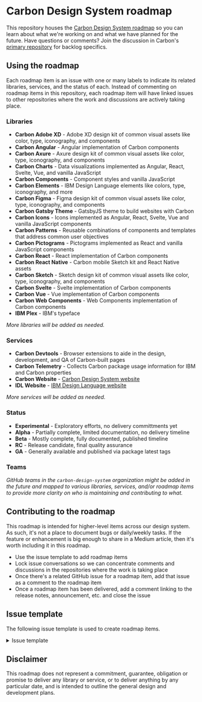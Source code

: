 # Carbon Design System roadmap

This repository houses the [Carbon Design System roadmap](https://github.com/carbon-design-system/roadmap/projects/1) so you can learn about what we're working on and what we have planned for the future. Have questions or comments? Join the discussion in Carbon's [primary repository](https://github.com/carbon-design-system/carbon/discussions) for backlog specifics.

## Using the roadmap

Each roadmap item is an issue with one or many labels to indicate its related libraries, services, and the status of each. Instead of commenting on roadmap items in this repository, each roadmap item will have linked issues to other repositories where the work and discussions are actively taking place.

### Libraries

* **Carbon Adobe XD** - Adobe XD design kit of common visual assets like color, type, iconography, and components
* **Carbon Angular** - Angular implementation of Carbon components
* **Carbon Axure** - Axure design kit of common visual assets like color, type, iconography, and components
* **Carbon Charts** - Data visualizations implemented as Angular, React, Svelte, Vue, and vanilla JavaScript
* **Carbon Components** - Component styles and vanilla JavaScript
* **Carbon Elements** - IBM Design Language elements like colors, type, iconography, and more
* **Carbon Figma** - Figma design kit of common visual assets like color, type, iconography, and components
* **Carbon Gatsby Theme** - GatsbyJS theme to build websites with Carbon
* **Carbon Icons** - Icons implemented as Angular, React, Svelte, Vue and vanilla JavaScript components
* **Carbon Patterns** - Reusable combinations of components and templates that address common user objectives
* **Carbon Pictograms** - Pictograms implemented as React and vanilla JavaScript components
* **Carbon React** - React implementation of Carbon components
* **Carbon React Native** - Carbon mobile Sketch kit and React Native assets
* **Carbon Sketch** - Sketch design kit of common visual assets like color, type, iconography, and components
* **Carbon Svelte** - Svelte implementation of Carbon components
* **Carbon Vue** - Vue implementation of Carbon components
* **Carbon Web Components** - Web Components implementation of Carbon components
* **IBM Plex** - IBM's typeface

_More libraries will be added as needed._

### Services

* **Carbon Devtools** - Browser extensions to aide in the design, development, and QA of Carbon-built pages
* **Carbon Telemetry** - Collects Carbon package usage information for IBM and Carbon properties
* **Carbon Website** - [Carbon Design System website](https://www.carbondesignsystem.com)
* **IDL Website** - [IBM Design Language website](https://www.ibm.com/design/language)

_More services will be added as needed._

### Status

* **Experimental** - Exploratory efforts, no delivery committments yet
* **Alpha** - Partially complete, limited documentation, no delivery timeline
* **Beta** - Mostly complete, fully documented, published timeline
* **RC** - Release candidate, final quality assurance
* **GA** - Generally available and published via package latest tags

### Teams

_GitHub teams in the `carbon-design-system` organization might be added in the future and mapped to various libraries, services, and/or roadmap items to provide more clarity on who is maintaining and contributing to what._

## Contributing to the roadmap

This roadmap is intended for higher-level items across our design system. As such, it's not a place to document bugs or daily/weekly tasks. If the feature or enhancement is big enough to share in a Medium article, then it's worth including it in this roadmap.

* Use the issue template to add roadmap items
* Lock issue conversations so we can concentrate comments and discussions in the repositories where the work is taking place
* Once there's a related GitHub issue for a roadmap item, add that issue as a comment to the roadmap item
* Once a roadmap item has been delivered, add a comment linking to the release notes, announcement, etc. and close the issue

## Issue template

The following issue template is used to create roadmap items.

<details>
<summary>Issue template</summary>
<p>

```markdown
### Summary

_What problem (or opportunity) are we solving? Why are we solving it? Is there supporting user conversations or research? How does this affect different parts of IBM and beyond?_

### Job stories

_Describe job stories to make the value we deliver to our makers clear, and what it will enable them to do._

1. When ___, I want to ___, so I can ___.

### Success measures

_How we will determine whether the problem as been solved, should that be qualitative and/or quantitative measures?_

1. To do

### Sponsoring team

_If there is a team or group of individuals that are carrying the effort forward, list them here._
```

</p>
</details>

## Disclaimer

This roadmap does not represent a commitment, guarantee, obligation or promise to deliver any library or service, or to deliver anything by any particular date, and is intended to outline the general design and development plans.
